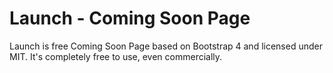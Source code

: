 # Launch - Coming Soon Page
Launch is free Coming Soon Page based on Bootstrap 4 and licensed under MIT. It's completely free to use, even commercially.


